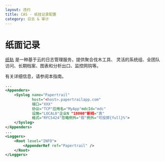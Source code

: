 ```yaml
---
layout: 违约
title: CAS - 纸挂记录配置
category: 日志 & 审计
---
```


# 纸面记录

[纸轨](https://papertrailapp.com) 是一种基于云的日志管理服务，提供聚合伐木工具、 灵活的系统组、全团队访问、长期档案、图表和分析出口、监控网钩等。

有关详细信息，请参阅本指南</a>。</p> 



```xml
...
<Appenders>
    <Syslog name="Papertrail"
            host="<host>.papertrailapp.com"
            端口="XXX"
            协议="TCP"应用名="MyApp"mdcId="mdc"
            设施="LOCAL0"企业N "18060"新线="真"
            格式="RFC5424"忽略例外="假"例外="可投掷{full}%">
    </Syslog>
</Appenders>
...
<Loggers>
    <Root level="INFO">
        <AppenderRef ref="Papertrail" />
    </Root>
</Loggers>
```